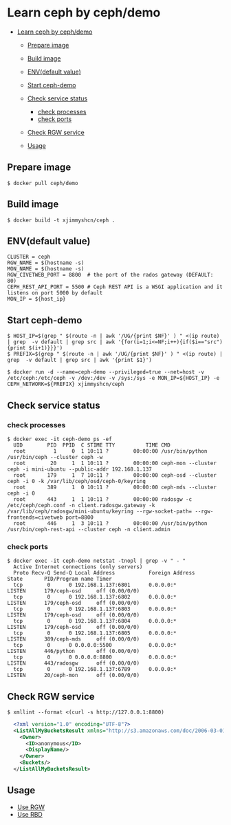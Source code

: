 # Learn ceph by ceph/demo
- [Learn ceph by ceph/demo](#learn-ceph-by-cephdemo)
  - [Prepare image](#prepare-image)
  - [Build image](#build-image)
  - [ENV(default value)](#envdefault-value)
  - [Start ceph-demo](#start-ceph-demo)
  - [Check service status](#check-service-status)
    - [check processes](#check-processes)
    - [check ports](#check-ports)

  - [Check RGW service](#check-rgw-service)
  - [Usage](#usage)

## Prepare image

```shell
$ docker pull ceph/demo
```

## Build image

```shell
$ docker build -t xjimmyshcn/ceph .
```

## ENV(default value)

```shell
CLUSTER = ceph
RGW_NAME = $(hostname -s)
MON_NAME = $(hostname -s)
RGW_CIVETWEB_PORT = 8800  # the port of the rados gateway (DEFAULT: 80)
CEPH_REST_API_PORT = 5500 # Ceph REST API is a WSGI application and it listens on port 5000 by default
MON_IP = ${host_ip}
```

## Start ceph-demo

```shell
$ HOST_IP=$(grep " $(route -n | awk '/UG/{print $NF}' ) " <(ip route) | grep  -v default | grep src | awk '{for(i=1;i<=NF;i++){if($i=="src"){print $(i+1)}}}')
$ PREFIX=$(grep " $(route -n | awk '/UG/{print $NF}' ) " <(ip route) | grep  -v default | grep src | awk '{print $1}')

$ docker run -d --name=ceph-demo --privileged=true --net=host -v /etc/ceph:/etc/ceph -v /dev:/dev -v /sys:/sys -e MON_IP=${HOST_IP} -e CEPH_NETWORK=${PREFIX} xjimmyshcn/ceph
```

## Check service status
### check processes

```shell
$ docker exec -it ceph-demo ps -ef
  UID        PID  PPID  C STIME TTY          TIME CMD
  root         1     0  1 10:11 ?        00:00:00 /usr/bin/python /usr/bin/ceph --cluster ceph -w
  root        20     1  1 10:11 ?        00:00:00 ceph-mon --cluster ceph -i mini-ubuntu --public-addr 192.168.1.137
  root       179     1  7 10:11 ?        00:00:00 ceph-osd --cluster ceph -i 0 -k /var/lib/ceph/osd/ceph-0/keyring
  root       389     1  0 10:11 ?        00:00:00 ceph-mds --cluster ceph -i 0
  root       443     1  1 10:11 ?        00:00:00 radosgw -c /etc/ceph/ceph.conf -n client.radosgw.gateway -k /var/lib/ceph/radosgw/mini-ubuntu/keyring --rgw-socket-path= --rgw-frontends=civetweb port=8800
  root       446     1  3 10:11 ?        00:00:00 /usr/bin/python /usr/bin/ceph-rest-api --cluster ceph -n client.admin
```

### check ports

```shell
$ docker exec -it ceph-demo netstat -tnopl | grep -v " - "
  Active Internet connections (only servers)
  Proto Recv-Q Send-Q Local Address           Foreign Address         State       PID/Program name Timer
  tcp        0      0 192.168.1.137:6801      0.0.0.0:*               LISTEN      179/ceph-osd     off (0.00/0/0)
  tcp        0      0 192.168.1.137:6802      0.0.0.0:*               LISTEN      179/ceph-osd     off (0.00/0/0)
  tcp        0      0 192.168.1.137:6803      0.0.0.0:*               LISTEN      179/ceph-osd     off (0.00/0/0)
  tcp        0      0 192.168.1.137:6804      0.0.0.0:*               LISTEN      179/ceph-osd     off (0.00/0/0)
  tcp        0      0 192.168.1.137:6805      0.0.0.0:*               LISTEN      389/ceph-mds     off (0.00/0/0)
  tcp        0      0 0.0.0.0:5500            0.0.0.0:*               LISTEN      446/python       off (0.00/0/0)
  tcp        0      0 0.0.0.0:8800            0.0.0.0:*               LISTEN      443/radosgw      off (0.00/0/0)
  tcp        0      0 192.168.1.137:6789      0.0.0.0:*               LISTEN      20/ceph-mon      off (0.00/0/0)
```

## Check RGW service

```shell
$ xmllint --format <(curl -s http://127.0.0.1:8800)
```

```xml
  <?xml version="1.0" encoding="UTF-8"?>
  <ListAllMyBucketsResult xmlns="http://s3.amazonaws.com/doc/2006-03-01/">
    <Owner>
      <ID>anonymous</ID>
      <DisplayName/>
    </Owner>
    <Buckets/>
  </ListAllMyBucketsResult>
```

## Usage
- [Use RGW](rgw_usage.md)
- [Use RBD](rbd_usage.md)
